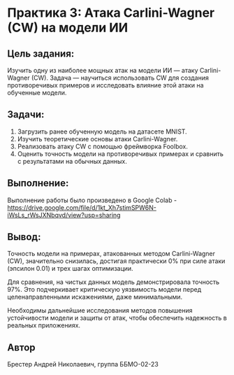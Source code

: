 # Практика 3: Атака Carlini-Wagner (CW) на модели ИИ


## Цель задания:

Изучить одну из наиболее мощных атак на модели ИИ — атаку Carlini-Wagner (CW). Задача —
научиться использовать CW для создания противоречивых примеров и исследовать влияние этой
атаки на обученные модели.

## Задачи:

1. Загрузить ранее обученную модель на датасете MNIST.
2. Изучить теоретические основы атаки Carlini-Wagner.
3. Реализовать атаку CW с помощью фреймворка Foolbox.
4. Оценить точность модели на противоречивых примерах и сравнить с результатами на обычных данных.

## Выполнение:

Выполнение работы было произведено в Google Colab - https://drive.google.com/file/d/1kt_Xh7stimSPW6N-iWsLs_rWsJXNbqvd/view?usp=sharing

## Вывод:

Точность модели на примерах, атакованных методом Carlini-Wagner (CW), значительно снизилась, достигая практически 0% при силе атаки (эпсилон 0.01) и трех шагах оптимизации. 

Для сравнения, на чистых данных модель демонстрировала точность 97%. Это подчеркивает критическую уязвимость модели перед целенаправленными искажениями, даже минимальными. 

Необходимы дальнейшие исследования методов повышения устойчивости модели и защиты от атак, чтобы обеспечить надежность в реальных приложениях.

## Автор

Брестер Андрей Николаевич, группа ББМО-02-23
